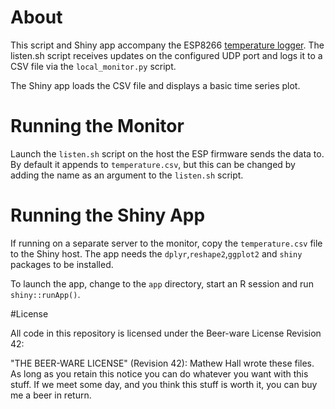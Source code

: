 # About

This script and Shiny app accompany the ESP8266 [temperature logger](https://github.com/mathew-hall/esp8266-dht). The listen.sh script receives updates on the configured UDP port and logs it to a CSV file via the `local_monitor.py` script.

The Shiny app loads the CSV file and displays a basic time series plot.

# Running the Monitor

Launch the `listen.sh` script on the host the ESP firmware sends the data to. By default it appends to `temperature.csv`, but this can be changed by adding the name as an argument to the `listen.sh` script.

# Running the Shiny App

If running on a separate server to the monitor, copy the `temperature.csv` file to the Shiny host. The app needs the `dplyr`,`reshape2`,`ggplot2` and `shiny` packages to be installed.

To launch the app, change to the `app` directory, start an R session and run `shiny::runApp()`.

#License

All code in this repository is licensed under the Beer-ware License Revision 42:

"THE BEER-WARE LICENSE" (Revision 42): Mathew Hall wrote these files. As long as you retain this notice you can do whatever you want with this stuff. If we meet some day, and you think this stuff is worth it, you can buy me a beer in return.